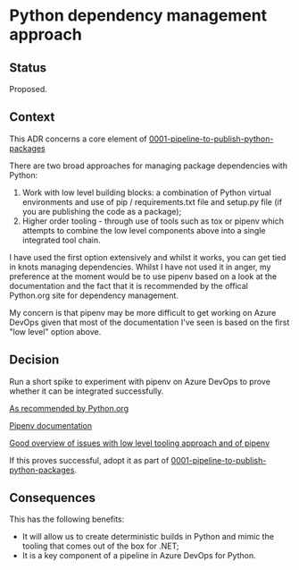 # Python dependency management approach

## Status

Proposed.

## Context

This ADR concerns a core element of [0001-pipeline-to-publish-python-packages](.\0001-pipeline-to-publish-python-packages.md)

There are two broad approaches for managing package dependencies with Python:

1. Work with low level building blocks: a combination of Python virtual environments and use of pip / requirements.txt file and setup.py file (if you are publishing the code as a package);
1. Higher order tooling - through use of tools such as tox or pipenv which attempts to combine the low level components above into a single integrated tool chain.

I have used the first option extensively and whilst it works, you can get tied in knots managing dependencies.  Whilst I have not used it in anger, my preference at the moment would be to use pipenv based on a look at the documentation and the fact that it is recommended by the offical Python.org site for dependency management.

My concern is that pipenv may be more difficult to get working on Azure DevOps given that most of the documentation I've seen is based on the first "low level" option above.

## Decision

Run a short spike to experiment with pipenv on Azure DevOps to prove whether it can be integrated successfully.

[As recommended by Python.org](https://packaging.python.org/tutorials/managing-dependencies/#managing-dependencies)

[Pipenv documentation](https://pipenv.pypa.io/en/latest/)

[Good overview of issues with low level tooling approach and of pipenv](https://realpython.com/pipenv-guide/)

If this proves successful, adopt it as part of [0001-pipeline-to-publish-python-packages](.\0001-pipeline-to-publish-python-packages.md).

## Consequences

This has the following benefits:

- It will allow us to create deterministic builds in Python and mimic the tooling that comes out of the box for .NET;
- It is a key component of a pipeline in Azure DevOps for Python.
